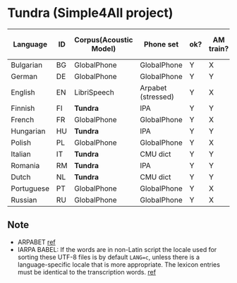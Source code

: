 Tundra (Simple4All project)
===

| Language  | ID | Corpus(Acoustic Model) | Phone set             | ok? | AM train? |   g2p my own?  | aligned-acc |
|-----------|----|------------------------|-----------------------|-----|-----------|----------------|------------ |
| Bulgarian | BG | GlobalPhone            | GlobalPhone           |  Y  |     X     |        X       |      Y      | 
| German    | DE | GlobalPhone            | GlobalPhone           |  Y  |     Y     |        X       |      Y      |
| English   | EN | LibriSpeech            | Arpabet  (stressed)   |  Y  |     X     |        X       |      Y      |
| Finnish   | FI | **Tundra**             | IPA                   |  Y  |     Y     |        Y       |      Y      |
| French    | FR | GlobalPhone            | GlobalPhone           |  Y  |     X     |        X       |      Y      |
| Hungarian | HU | **Tundra**             | IPA                   |  Y  |     Y     |        Y       |      Y      |
| Polish    | PL | GlobalPhone            | GlobalPhone           |  Y  |     X     |        X       |      Y      |
| Italian   | IT | **Tundra**             | CMU dict              |  Y  |     Y     |        Y       |      Y      |
| Romania   | RM | **Tundra**             | IPA                   |  Y  |     Y     |        Y       |      Y      |
| Dutch     | NL | **Tundra**             | CMU dict              |  Y  |     Y     |        Y       |      Y      |
| Portuguese| PT | GlobalPhone            | GlobalPhone           |  Y  |     X     |        X       |      Y      |
| Russian   | RU | GlobalPhone            | GlobalPhone           |  Y  |     X     |        X       |      Y      |

## Note
* ARPABET [ref](https://en.wikipedia.org/wiki/ARPABET)
* IARPA BABEL: If the words are in non-Latin script the locale used for sorting these UTF-8 files is by default `LANG=c`, unless there is a language-specific locale that is more appropriate. The lexicon entries must be identical to the transcription words. [ref](https://www.nist.gov/sites/default/files/documents/itl/iad/mig/IARPA_Babel_Specification-02062013.pdf)
